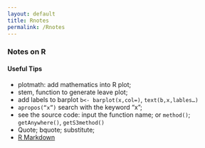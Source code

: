 ```yaml
---
layout: default
title: Rnotes
permalink: /Rnotes
---
```


### Notes on R

#### Useful Tips
   - plotmath: add mathematics into R plot;
   - stem, function to generate leave plot;
   - add labels to barplot `b<- barplot(x,col=)`, `text(b,x,lables…)`
   - `apropos(“x”)` search with the keyword “x”;
   - see the source code: input the function name; or `method()`; `getAnywhere()`, `getS3method()`
   - Quote; bquote; substitute; 
   - [R Markdown](https://www.jianshu.com/p/f50ac311b591)

